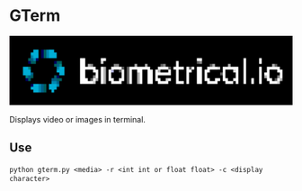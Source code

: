 
# GTerm 
<p align="center">
  <img src="/figures/bio_logo.png" alt="Bio logo"/>
</p>

Displays video or images in terminal. 

## Use
```
python gterm.py <media> -r <int int or float float> -c <display character> 
```